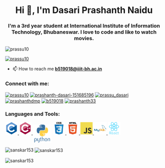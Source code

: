 <h1 align="center">Hi 👋, I'm Dasari Prashanth Naidu</h1>


<h3 align="center">I'm a 3rd year student at International Institute of Information Technology, Bhubaneswar. I love to code and like to watch movies.</h3>



<p align="left"> <img src="https://komarev.com/ghpvc/?username=prassu10&label=Profile%20views&color=0e75b6&style=flat" alt="prassu10" /> </p>

<p align="left"> <a href="https://github.com/ryo-ma/github-profile-trophy"><img src="https://github-profile-trophy.vercel.app/?username=prassu10" alt="prassu10" /></a> </p>

- 📫 How to reach me **b519018@iiit-bh.ac.in**

<h3 align="left">Connect with me:</h3>
<p align="left">
  <a href="https://prassu10.github.io/Portfolio/" target="blank"><img align="center" src="https://img.icons8.com/ios-filled/100/000000/resume-website.png"
    alt="prassu10" height="60" width="50" /></a>
<a href="https://www.linkedin.com/in/prashanth-dasari-151685196/" target="blank"><img align="center" src="https://cdn.jsdelivr.net/npm/simple-icons@3.1.0/icons/linkedin.svg"  alt="prashanth-dasari-151685196" height="50" width="60" /></a>
<a href="https://www.instagram.com/prassu_dasari/" target="blank"><img align="center" src="https://cdn.jsdelivr.net/npm/simple-icons@3.1.0/icons/instagram.svg" alt="prassu_dasari" height="50" width="60" /></a>
  <a href="https://www.hackerrank.com/prashanthdmp" target="blank"><img align="center" src="https://cdn.jsdelivr.net/npm/simple-icons@3.1.0/icons/hackerrank.svg" alt="prashanthdmp" height="50" width="60" /></a>
  <a href="https://auth.geeksforgeeks.org/user/b519018" target="blank"><img align="center" src="https://cdn.jsdelivr.net/npm/simple-icons@3.1.0/icons/geeksforgeeks.svg" alt="b519018" height="50" width="60" /></a>
<a href="https://www.codechef.com/users/prashanth33" target="blank"><img align="center" src="https://cdn.jsdelivr.net/npm/simple-icons@3.1.0/icons/codechef.svg" alt="prashanth33" height="50" width="60" /></a>

</p>

<h3 align="left">Languages and Tools:</h3>
<p align="left">  
  <a href="https://www.cprogramming.com/" target="_blank"> <img src="https://raw.githubusercontent.com/devicons/devicon/master/icons/c/c-original.svg" alt="c" width="40" height="40"/> </a> <a href="https://www.w3schools.com/cpp/" target="_blank"> <img src="https://raw.githubusercontent.com/devicons/devicon/master/icons/cplusplus/cplusplus-original.svg" alt="cplusplus" width="40" height="40"/> </a> <a href="https://www.python.org/" target="blank"><img align="center" src="https://raw.githubusercontent.com/devicons/devicon/master/icons/python/python-original-wordmark.svg" alt="sanskaragrawalla" height="60" width="60" /></a> <a href="https://www.w3schools.com/css/" target="_blank"> <img src="https://raw.githubusercontent.com/devicons/devicon/master/icons/css3/css3-original-wordmark.svg" alt="css3" width="40" height="40"/> </a> <a href="https://www.w3.org/html/" target="_blank"> <img src="https://raw.githubusercontent.com/devicons/devicon/master/icons/html5/html5-original-wordmark.svg" alt="html5" width="40" height="40"/> </a> <a href="https://developer.mozilla.org/en-US/docs/Web/JavaScript" target="_blank"> <img src="https://raw.githubusercontent.com/devicons/devicon/master/icons/javascript/javascript-original.svg" alt="javascript" width="40" height="40"/> </a> <a href="https://www.mysql.com/" target="_blank"> <img src="https://raw.githubusercontent.com/devicons/devicon/master/icons/mysql/mysql-original-wordmark.svg" alt="mysql" width="40" height="40"/> </a> <a href="https://reactjs.org/" target="_blank"> <img src="https://raw.githubusercontent.com/devicons/devicon/master/icons/react/react-original-wordmark.svg" alt="react" width="40" height="40"/></a></p>

<p><img align="left" src="https://github-readme-stats.vercel.app/api/top-langs?username=prassu10&show_icons=true&locale=en&layout=compact" alt="sanskar153" /></p>

<p>&nbsp;<img align="center" src="https://github-readme-stats.vercel.app/api?username=prassu10&show_icons=true&locale=en" alt="sanskar153" /></p>

<p><img align="center" src="https://github-readme-streak-stats.herokuapp.com/?user=prassu10&" alt="sanskar153" />  </p>




<!---
prassu10/prassu10 is a ✨ special ✨ repository because its `README.md` (this file) appears on your GitHub profile.
You can click the Preview link to take a look at your changes.
--->
